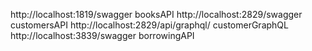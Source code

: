 http://localhost:1819/swagger booksAPI
http://localhost:2829/swagger customersAPI
http://localhost:2829/api/graphql/ customerGraphQL
http://localhost:3839/swagger borrowingAPI


